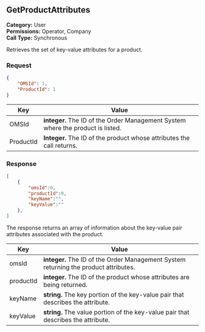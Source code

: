 ## GetProductAttributes  

**Category:** User<br />
**Permissions:** Operator, Company<br />
**Call Type:** Synchronous

Retrieves the set of key-value attributes for a product.

### Request

```json
{
    "OMSId": 1,
    "ProductId": 1
}
```

| Key       | Value                                                        |
| --------- | ------------------------------------------------------------ |
| OMSId     | **integer.** The ID of the Order Management System where the product is listed. |
| ProductId | **Integer.** The ID of the product whose attributes the call returns. |

### Response

```json
[
    {
        "omsId":0,
        "productId":0,
        "keyName":"",
        "keyValue":""
    },
]
```

The response returns an array of information about the key-value pair attributes associated with the product.

| Key       | Value                                                        |
| --------- | ------------------------------------------------------------ |
| omsId     | **integer.** The ID of the Order Management System returning the product attributes. |
| productId | **integer.** The ID of the product whose attributes are being returned. |
| keyName   | **string.** The key portion of the key-value pair that describes the attribute. |
| keyValue  | **string.** The value portion of the key-value pair that describes the attribute. |


